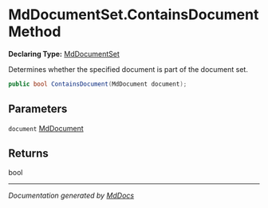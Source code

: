 # MdDocumentSet.ContainsDocument Method

**Declaring Type:** [MdDocumentSet](../index.md)

Determines whether the specified document is part of the document set.

```csharp
public bool ContainsDocument(MdDocument document);
```

## Parameters

`document`  [MdDocument](../../MdDocument/index.md)

## Returns

bool

___

*Documentation generated by [MdDocs](https://github.com/ap0llo/mddocs)*
